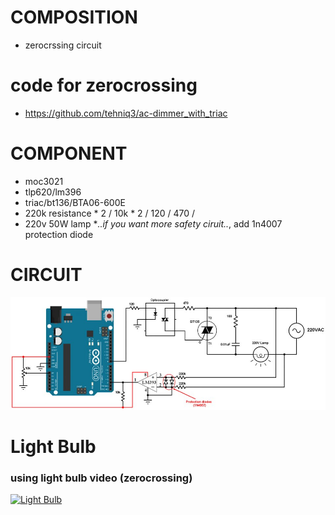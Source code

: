 # COMPOSITION
* zerocrssing circuit


# code for zerocrossing
* https://github.com/tehniq3/ac-dimmer_with_triac

# COMPONENT
* moc3021
* tlp620/lm396
* triac/bt136/BTA06-600E
* 220k resistance  * 2 / 10k * 2  /  120 / 470 /
* 220v 50W lamp
*_..if you want more safety ciruit.._, add 1n4007 protection diode

# CIRCUIT


![CIRCUIT](회로.jpg)

# Light Bulb
### using light bulb video (zerocrossing)
[![Light Bulb](https://i.ibb.co/PCsNRkY/https-i-ytimg-com-vi-Q0n-Y4-D9vxs-Y-hqdefault.jpg)](https://www.youtube.com/watch?v=Q0nY4D9vxsY "Light Bulb")